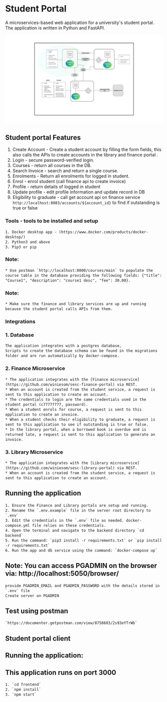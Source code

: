 # Student Portal
A microservices-based web application for a university's student portal.
The application is written in Python and FastAPI.

![component diagram](/backend/studentUML.png "Component Diagram")



## Student portal Features
1. Create Account - Create a student account by filling the form fields, this also calls the APIs to create accounts in the library and finance portal .
2. Login - secure password-verified login.
3. Courses - return all courses in the DB.
4. Search Invoice - search and return a single course.
5. Enrolments - Return all enrolments for logged in student.
6. Enrol - enrol student (call finance api to create invoice)
7. Profile - return details of logged in student
8. Update profile - edit profile information and update record in DB
9. Eligibility to graduate - call get account api on finance service `http://localhost:8083/accounts/${account_id}` to find if outstanding is true or false


### Tools - tools to be installed and setup
    1. Docker desktop app - (https://www.docker.com/products/docker-desktop/)
    2. Python3 and above
    3. Pip3 or pip


### Note: 
    * Use postman `http://localhost:8000/courses/main` to populate the course table in the database providing the following fields: {"title": "Course1", "description": "course1 desc", "fee": 30.00}.


### Note: 
    * Make sure the finance and library services are up and running because the student portal calls APIs from them.


### Integrations
### 1. Database
    The application integrates with a postgres database,
    Scripts to create the database schema can be found in the migrations folder and are run automatically by docker-compose.

### 2. Finance Microservice
    * The application integrates with the [Finance microservice](https://github.com/winiesom/sesc-finance-portal) via REST.
    * When an account is created from the student service, a request is sent to this application to create an account.
    * The credentials to login are the same credentials used in the student portal (c77777777, password).
    * When a student enrols for course, a request is sent to this application to create an invoice.
    * When a student checks their eligibility to graduate, a request is sent to this application to see if outstanding is true or false.
    * In the library portal, when a borrowed book is overdue and is returned late, a request is sent to this application to generate an invoice.


### 3. Library Microservice
    * The application integrates with the [Library microservice](https://github.com/winiesom/sesc-library-portal) via REST.
    * When an account is created from the student service, a request is sent to this application to create an account.


## Running the application
    1. Ensure the Finance and Library portals are setup and running.
    2. Rename the `.env.example` file in the server root directory to `.env`
    3. Edit the credentials in the `.env` file as needed. docker-compose.yml file relies on these credentials.
    4. Open the terminal and navigate to the backend directory `cd backend`
    5. Run the command: `pip3 install -r requirements.txt` or `pip install -r requirements.txt`
    6. Run the app and db service using the command: `docker-compose up`

## Note: You can access PGADMIN on the browser via: http://localhost:5050/browser/
    provide PGADMIN_EMAIL and PGADMIN_PASSWORD with the details stored in `.env` file
    Create server on PGADMIN

## Test using postman
    `https://documenter.getpostman.com/view/8758683/2s93eYTrWb`





## Student portal client

## Running the application:
## This application runs on port 3000
    1. `cd frontend`
    2. `npm install`
    3. `npm start`

